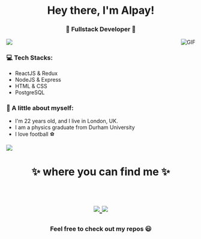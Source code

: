 <h1 align="center"> Hey there, I'm Alpay! </h1>
<h3 align="center">🚀 Fullstack Developer 🚀</h3>

<img src="https://yata-apix-a9caea66-ad78-425f-aa08-e292558ebb65.lss.locawebcorp.com.br/b7c7dbff38ae4f419c94ce8d2254b9d9.png"> 

<img align="right" alt="GIF" src="https://raw.githubusercontent.com/haoruilee/haoruilee/master/pic/pusheencode.gif" />

### 💻 Tech Stacks:
- ReactJS & Redux
- NodeJS & Express
- HTML & CSS
- PostgreSQL

### 👧 A little about myself:
- I'm 22 years old, and I live in London, UK.
- I am a physics graduate from Durham University
- I love football ⚽

<img src="https://yata-apix-a9caea66-ad78-425f-aa08-e292558ebb65.lss.locawebcorp.com.br/b7c7dbff38ae4f419c94ce8d2254b9d9.png"> 

<h1 align="center">
✨ where you can find me ✨
  
  <p align="center"><br/>
     <a href="https://www.linkedin.com/in/alpay-hassan-056b55166/">
      <img src="https://img.shields.io/badge/LinkedIn-alpay--hassan-blue">
     </a>
    <a href="https://alpayhassan.com">
      <img src="https://img.shields.io/badge/Portfolio-alpay--hassan-grey">
     </a>
  </p>
</h1>

<h3 align="center"><strong> Feel free to check out my repos 😃 </strong> </h3>
